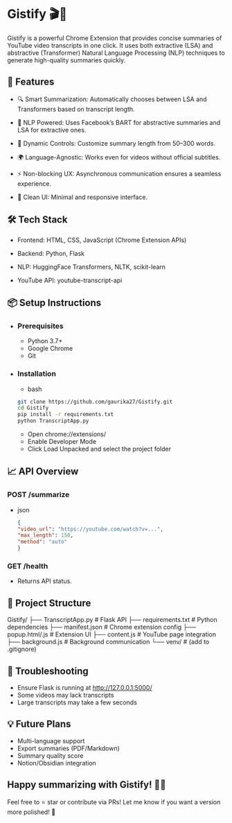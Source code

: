 # Gistify 🎬📝

Gistify is a powerful Chrome Extension that provides concise summaries of YouTube video transcripts in one click. It uses both extractive (LSA) and abstractive (Transformer) Natural Language Processing (NLP) techniques to generate high-quality summaries quickly.

## 🚀 Features
  - 🔍 Smart Summarization: Automatically chooses between LSA and Transformers based on transcript length.

  - 🧠 NLP Powered: Uses Facebook’s BART for abstractive summaries and LSA for extractive ones.

  - 🧩 Dynamic Controls: Customize summary length from 50–300 words.

  - 🌍 Language-Agnostic: Works even for videos without official subtitles.

  - ⚡ Non-blocking UX: Asynchronous communication ensures a seamless experience.

  - 🧼 Clean UI: Minimal and responsive interface.

## 🛠️ Tech Stack
  - Frontend: HTML, CSS, JavaScript (Chrome Extension APIs)

  - Backend: Python, Flask

  - NLP: HuggingFace Transformers, NLTK, scikit-learn

  - YouTube API: youtube-transcript-api

## 📦 Setup Instructions

  - ### Prerequisites
    - Python 3.7+
    - Google Chrome
    - Git
  - ### Installation
    - bash
     ```bash
     git clone https://github.com/gaurika27/Gistify.git
     cd Gistify
     pip install -r requirements.txt
     python TranscriptApp.py
     ```
    - Open chrome://extensions/
    - Enable Developer Mode
    - Click Load Unpacked and select the project folder

## 📈 API Overview
### POST /summarize
  - json
    ```json
    {
    "video_url": "https://youtube.com/watch?v=...",
    "max_length": 150,
    "method": "auto"
    }
    ```

### GET /health
 - Returns API status.

## 📂 Project Structure
Gistify/
├── TranscriptApp.py       # Flask API
├── requirements.txt       # Python dependencies
├── manifest.json          # Chrome extension config
├── popup.html/.js         # Extension UI
├── content.js             # YouTube page integration
├── background.js          # Background communication
└── venv/                  # (add to .gitignore)

## 🧪 Troubleshooting
  - Ensure Flask is running at http://127.0.0.1:5000/
  - Some videos may lack transcripts
  - Large transcripts may take a few seconds

## 💡 Future Plans
  - Multi-language support
  - Export summaries (PDF/Markdown)
  - Summary quality score
  - Notion/Obsidian integration

## Happy summarizing with Gistify! 🧠✨
Feel free to ⭐ star or contribute via PRs!
Let me know if you want a version more polished! 💖

